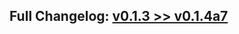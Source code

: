 ## Full Changelog: [v0.1.3 >> v0.1.4a7](https://github.com/SpikingNeurons/toolcraft/compare/v0.1.3...v0.1.4a7)
